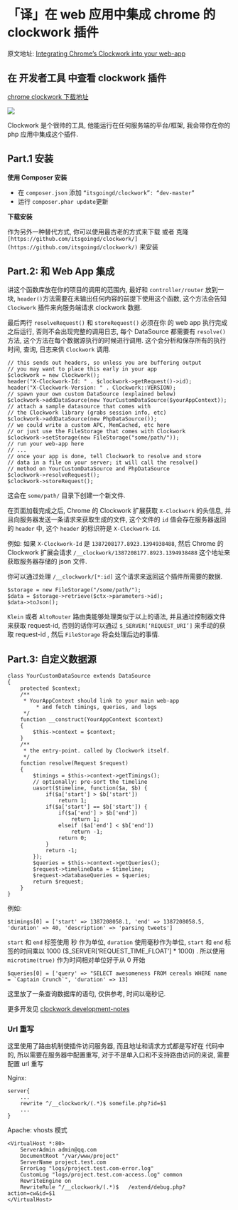 # 「译」在 web 应用中集成 chrome 的 clockwork 插件

原文地址: [Integrating Chrome’s Clockwork into your web-app](http://hotcashew.com/2013/12/integrating-chromes-clockwork-custom-web-app/)

## 在 开发者工具 中查看 clockwork 插件

[chrome clockwork 下载地址](https://chrome.google.com/webstore/detail/clockwork/dmggabnehkmmfmdffgajcflpdjlnoemp)

![](https://file.wulicode.com/note/2021/11-11/15-54-51705.png)

Clockwork 是个很帅的工具, 他能运行在任何服务端的平台/框架, 我会带你在你的 php 应用中集成这个插件.

## Part.1 安装

**使用 Composer 安装**

- 在 `composer.json` 添加 `“itsgoingd/clockwork”: “dev-master”`
- 运行 `composer.phar update`更新

**下载安装**

作为另外一种替代方式, 你可以使用最古老的方式来下载 或者 克隆 `[https://github.com/itsgoingd/clockwork/](https://github.com/itsgoingd/clockwork/)` 来安装

## Part.2: 和 Web App 集成

讲这个函数库放在你的项目的调用的范围内, 最好和 `controller/router` 放到一块, `header()`方法需要在未输出任何内容的前提下使用这个函数, 这个方法会告知 `Clockwork`
插件来向服务端请求 clockwork 数据.

最后两行 `resolveRequest()` 和 `storeRequest()` 必须在你 的 web app 执行完成之后运行, 否则不会出现完整的调用日志, 每个 DataSource 都需要有 `resolve()` 方法,
这个方法在每个数据源执行的时候进行调用. 这个会分析和保存所有的执行时间, 查询, 日志来供 `Clockwork` 调用.

```
// this sends out headers, so unless you are buffering output
// you may want to place this early in your app
$clockwork = new Clockwork();
header("X-Clockwork-Id: " . $clockwork->getRequest()->id);
header("X-Clockwork-Version: " . Clockwork::VERSION);
// spawn your own custom DataSource (explained below)
$clockwork->addDataSource(new YourCustomDataSource($yourAppContext));
// attach a sample datasource that comes with
// the Clockwork library (grabs session info, etc)
$clockwork->addDataSource(new PhpDataSource());
// we could write a custom APC, MemCached, etc here
// or just use the FileStorage that comes with Clockwork
$clockwork->setStorage(new FileStorage("some/path/"));
// run your web-app here
// ...
// once your app is done, tell Clockwork to resolve and store
// data in a file on your server; it will call the resolve()
// method on YourCustomDataSource and PhpDataSource
$clockwork->resolveRequest();
$clockwork->storeRequest();
```

这会在 `some/path/` 目录下创建一个新文件.

在页面加载完成之后, Chrome 的 Clockwork 扩展获取 `X-Clockwork` 的头信息, 并且向服务器发送一条请求来获取生成的文件, 这个文件的 `id` 值会存在服务器返回的 `header`
中, 这个 `header` 的标识符是 `X-Clockwork-Id`.

例如: 如果 `X-Clockwork-Id` 是 `1387208177.8923.1394938488`, 然后 Chrome 的 Clockwork 扩展会请求 `/__clockwork/1387208177.8923.1394938488` 这个地址来获取服务器存储的
json 文件.

你可以通过处理 `/__clockwork/[*:id]` 这个请求来返回这个插件所需要的数据.

```
$storage = new FileStorage("/some/path/");
$data = $storage->retrieve($ctx->parameters->id);
$data->toJson();
```

`Klein` 或者 `AltoRouter` 路由类能够处理类似于以上的语法, 并且通过控制器文件来获取 request-id, 否则的话你可以通过 `$_SERVER[‘REQUEST_URI’]` 来手动的获取
request-id , 然后 `FileStorage` 将会处理后边的事情.

## Part.3: 自定义数据源

```
class YourCustomDataSource extends DataSource
{
	protected $context;
	/**
	 * YourAppContext should link to your main web-app
         * and fetch timings, queries, and logs
	 */
	function __construct(YourAppContext $context)
	{
		$this->context = $context;
	}
	/**
	 * the entry-point. called by Clockwork itself.
	 */
	function resolve(Request $request)
	{
		$timings = $this->context->getTimings();
		// optionally: pre-sort the timeline
		uasort($timeline, function($a, $b) {
			if($a['start'] > $b['start'])
				return 1;
			if($a['start'] == $b['start']) {
				if($a['end'] > $b['end'])
					return 1;
				elseif ($a['end'] < $b['end'])
					return -1;
				return 0;
			}
			return -1;
		});
		$queries = $this->context->getQueries();
		$request->timelineData = $timeline;
		$request->databaseQueries = $queries;
		return $request;
	}
}
```

例如:

```
$timings[0] = ['start' => 1387208058.1, 'end' => 1387208058.5, 'duration' => 40, 'description' => 'parsing tweets']
```

`start` 和 `end` 标签使用 秒 作为单位, `duration` 使用毫秒作为单位,  `start` 和 `end` 标签的时间乘以 1000 ($_SERVER[‘REQUEST_TIME_FLOAT’] * 1000) .
所以使用 `microtime(true)` 作为时间相对单位好于从 0 开始

```
$queries[0] = ['query' => "SELECT awesomeness FROM cereals WHERE name = `Captain Crunch`", 'duration' => 13]
```

这里放了一条查询数据库的语句, 仅供参考, 时间以毫秒记.

更多开发见 [clockwork development-notes](https://github.com/itsgoingd/clockwork/wiki/Development-notes)

### Url 重写

这里使用了路由机制使插件访问服务器, 而且地址和请求方式都是写好在 代码中的, 所以需要在服务器中配置重写, 对于不是单入口和不支持路由访问的来说, 需要配置 url 重写

Nginx:

```
server{
    ...
    rewrite ^/__clockwork/(.*)$ somefile.php?id=$1
    ...
}
```

Apache: vhosts 模式

```
<VirtualHost *:80>
    ServerAdmin admin@qq.com
    DocumentRoot "/var/www/project"
    ServerName project.test.com
    ErrorLog "logs/project.test.com-error.log"
    CustomLog "logs/project.test.com-access.log" common
    RewriteEngine on
    RewriteRule ^/__clockwork/(.*)$   /extend/debug.php?action=cw&id=$1
</VirtualHost>
```


